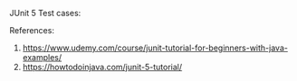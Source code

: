JUnit 5 Test cases:

References: 
1. https://www.udemy.com/course/junit-tutorial-for-beginners-with-java-examples/
2. https://howtodoinjava.com/junit-5-tutorial/